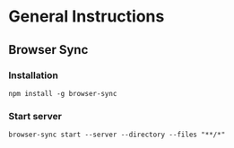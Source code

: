 # General Instructions
## Browser Sync
### Installation
```[bash]
npm install -g browser-sync
```
### Start server
```[bash]
browser-sync start --server --directory --files "**/*"
```